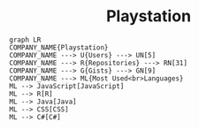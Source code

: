 <h1 align="center">Playstation</h1>

```mermaid
graph LR
COMPANY_NAME{Playstation}
COMPANY_NAME ---> U{Users} ---> UN[5]
COMPANY_NAME ---> R{Repositories} ---> RN[31]
COMPANY_NAME ---> G{Gists} ---> GN[9]
COMPANY_NAME ---> ML{Most Used<br>Languages}
ML --> JavaScript[JavaScript]
ML --> R[R]
ML --> Java[Java]
ML --> CSS[CSS]
ML --> C#[C#]
```
